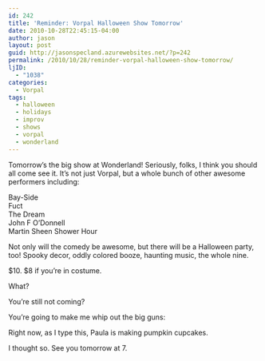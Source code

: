 ```yaml
---
id: 242
title: 'Reminder: Vorpal Halloween Show Tomorrow'
date: 2010-10-28T22:45:15-04:00
author: jason
layout: post
guid: http://jasonspecland.azurewebsites.net/?p=242
permalink: /2010/10/28/reminder-vorpal-halloween-show-tomorrow/
ljID:
  - "1038"
categories:
  - Vorpal
tags:
  - halloween
  - holidays
  - improv
  - shows
  - vorpal
  - wonderland
---
```

Tomorrow&#8217;s the big show at Wonderland! Seriously, folks, I think you should all come see it. It&#8217;s not just Vorpal, but a whole bunch of other awesome performers including:

Bay-Side  
Fuct  
The Dream  
John F O’Donnell  
Martin Sheen Shower Hour

Not only will the comedy be awesome, but there will be a Halloween party, too! Spooky decor, oddly colored booze, haunting music, the whole nine.

$10. $8 if you&#8217;re in costume.

What?

You&#8217;re still not coming?

You&#8217;re going to make me whip out the big guns:

Right now, as I type this, Paula is making pumpkin cupcakes.

I thought so. See you tomorrow at 7.